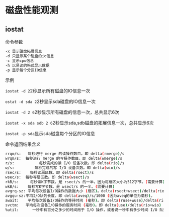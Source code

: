 # 磁盘性能观测

## iostat

命令参数

```bash
-x 显示磁盘拓展信息
-d 只显示某个磁盘的io信息
-c 显示cpu信息
-h 以易读的格式显示数据
-p 显示每个分区IO信息
```

示例

`iostat -d 2`2秒显示所有磁盘的IO信息一次

`ostat -d sda 2`2秒显示sda磁盘的IO信息一次

`iostat -d 2 6`2秒显示所有磁盘的信息一次，总共显示6次

`iostat -x sda sdb 2 6`2秒显示sda,sdb磁盘的拓展信息一次，总共显示6次

`iostat -p sda`显示sda磁盘每个分区的IO信息

命令返回结果含义

```bash
rrqm/s:   每秒进行 merge 的读操作数目。即 delta(rmerge)/s
wrqm/s:  每秒进行 merge 的写操作数目。即 delta(wmerge)/s
r/s:           每秒完成的读 I/O 设备次数。即 delta(rio)/s
w/s:         每秒完成的写 I/O 设备次数。即 delta(wio)/s
rsec/s:    每秒读扇区数。即 delta(rsect)/s
wsec/s:  每秒写扇区数。即 delta(wsect)/s
rkB/s:     每秒读K字节数。是 rsect/s 的一半，因为每扇区大小为512字节。(需要计算)
wkB/s:    每秒写K字节数。是 wsect/s 的一半。(需要计算)
avgrq-sz: 平均每次设备I/O操作的数据大小 (扇区)。delta(rsect+wsect)/delta(rio+wio)
avgqu-sz:平均I/O队列长度。即 delta(aveq)/s/1000 (因为aveq的单位为毫秒)。
await:    平均每次设备I/O操作的等待时间 (毫秒)。即 delta(ruse+wuse)/delta(rio+wio)
svctm:   平均每次设备I/O操作的服务时间 (毫秒)。即 delta(use)/delta(rio+wio)
%util:      一秒中有百分之多少的时间用于 I/O 操作，或者说一秒中有多少时间 I/O 队列是非空的。即 delta(use)/s/1000 (因为use的单位为毫秒)
```